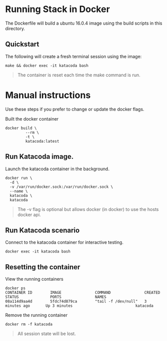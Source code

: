 # Running Stack in Docker

The Dockerfile will build a ubuntu 16.0.4 image using the build scripts in this directory.

## Quickstart 

The following will create a fresh terminal session using the image:

```shell
make && docker exec -it katacoda bash
```

> The container is reset each time the make command is run.

# Manual instructions

Use these steps if you prefer to change or update the docker flags.

Built the docker container

```shell
docker build \
         --rm \
         -t \
         katacoda:latest
```

## Run Katacoda image.

Launch the katacoda container in the background.

```shell
docker run \
  -d \
  -v /var/run/docker.sock:/var/run/docker.sock \
  --name \
  katacoda \
  katacoda
```

> The -v flag is optional but allows docker (in docker) to use the hosts docker api.

## Run Katacoda scenario

Connect to the katacoda container for interactive testing.


```shell
docker exec -it katacoda bash
```

## Resetting the container

View the running containers

```shell
docker ps
CONTAINER ID        IMAGE               COMMAND               CREATED             STATUS              PORTS               NAMES
08a114d9aa4d        5fdc74d879ca        "tail -f /dev/null"   3 minutes ago       Up 3 minutes                            katacoda
```

Remove the running container

```shell
docker rm -f katacoda
```

> All session state will be lost.
